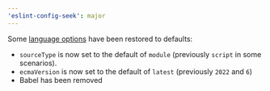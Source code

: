 ```yaml
---
'eslint-config-seek': major
---
```


Some [language options](https://eslint.org/docs/latest/use/configure/language-options) have been restored to defaults:

- `sourceType` is now set to the default of `module` (previously `script` in some scenarios).
- `ecmaVersion` is now set to the default of `latest` (previously `2022` and `6`)
- Babel has been removed

